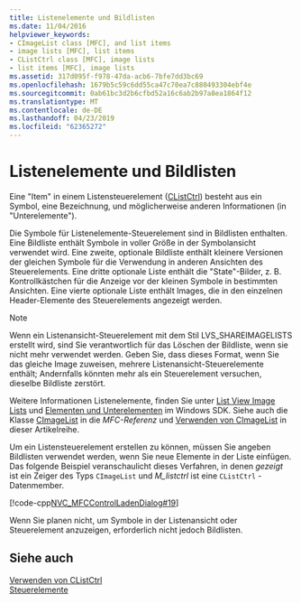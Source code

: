 ```yaml
---
title: Listenelemente und Bildlisten
ms.date: 11/04/2016
helpviewer_keywords:
- CImageList class [MFC], and list items
- image lists [MFC], list items
- CListCtrl class [MFC], image lists
- list items [MFC], image lists
ms.assetid: 317d095f-f978-47da-acb6-7bfe7dd3bc69
ms.openlocfilehash: 1679b5c59c6dd55ca47c70ea7c880493304ebf4e
ms.sourcegitcommit: 0ab61bc3d2b6cfbd52a16c6ab2b97a8ea1864f12
ms.translationtype: MT
ms.contentlocale: de-DE
ms.lasthandoff: 04/23/2019
ms.locfileid: "62365272"
---
```

# <a name="list-items-and-image-lists"></a>Listenelemente und Bildlisten

Eine "Item" in einem Listensteuerelement ([CListCtrl](../mfc/reference/clistctrl-class.md)) besteht aus ein Symbol, eine Bezeichnung, und möglicherweise anderen Informationen (in "Unterelemente").

Die Symbole für Listenelemente-Steuerelement sind in Bildlisten enthalten. Eine Bildliste enthält Symbole in voller Größe in der Symbolansicht verwendet wird. Eine zweite, optionale Bildliste enthält kleinere Versionen der gleichen Symbole für die Verwendung in anderen Ansichten des Steuerelements. Eine dritte optionale Liste enthält die "State"-Bilder, z. B. Kontrollkästchen für die Anzeige vor der kleinen Symbole in bestimmten Ansichten. Eine vierte optionale Liste enthält Images, die in den einzelnen Header-Elemente des Steuerelements angezeigt werden.

> [!NOTE]
>  Wenn ein Listenansicht-Steuerelement mit dem Stil LVS_SHAREIMAGELISTS erstellt wird, sind Sie verantwortlich für das Löschen der Bildliste, wenn sie nicht mehr verwendet werden. Geben Sie, dass dieses Format, wenn Sie das gleiche Image zuweisen, mehrere Listenansicht-Steuerelemente enthält; Andernfalls könnten mehr als ein Steuerelement versuchen, dieselbe Bildliste zerstört.

Weitere Informationen Listenelemente, finden Sie unter [List View Image Lists](/windows/desktop/Controls/using-list-view-controls) und [Elementen und Unterelementen](/windows/desktop/Controls/using-list-view-controls) im Windows SDK. Siehe auch die Klasse [CImageList](../mfc/reference/cimagelist-class.md) in die *MFC-Referenz* und [Verwenden von CImageList](../mfc/using-cimagelist.md) in dieser Artikelreihe.

Um ein Listensteuerelement erstellen zu können, müssen Sie angeben Bildlisten verwendet werden, wenn Sie neue Elemente in der Liste einfügen. Das folgende Beispiel veranschaulicht dieses Verfahren, in denen *gezeigt* ist ein Zeiger des Typs `CImageList` und *M_listctrl* ist eine `CListCtrl` -Datenmember.

[!code-cpp[NVC_MFCControlLadenDialog#19](../mfc/codesnippet/cpp/list-items-and-image-lists_1.cpp)]

Wenn Sie planen nicht, um Symbole in der Listenansicht oder Steuerelement anzuzeigen, erforderlich nicht jedoch Bildlisten.

## <a name="see-also"></a>Siehe auch

[Verwenden von CListCtrl](../mfc/using-clistctrl.md)<br/>
[Steuerelemente](../mfc/controls-mfc.md)
